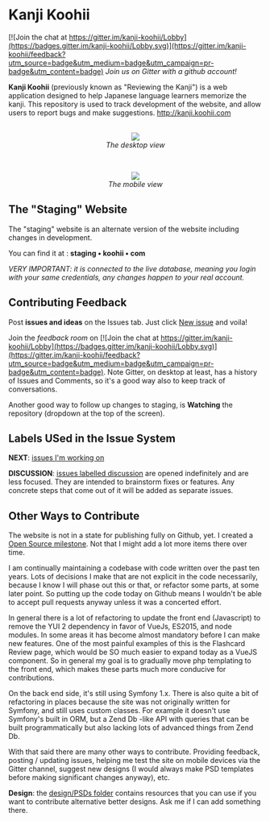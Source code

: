 # Kanji Koohii

[![Join the chat at https://gitter.im/kanji-koohii/Lobby](https://badges.gitter.im/kanji-koohii/Lobby.svg)](https://gitter.im/kanji-koohii/feedback?utm_source=badge&utm_medium=badge&utm_campaign=pr-badge&utm_content=badge)  _Join us on Gitter with a github account!_

**Kanji Koohii** (previously known as "Reviewing the Kanji") is a web application designed to help Japanese language learners memorize the kanji. This repository is used to track development of the website, and allow users to report bugs and make suggestions. http://kanji.koohii.com
<br>
<br>
<p align="center">
  <img src="https://raw.githubusercontent.com/fabd/kanji-koohii/master/images/kanji-koohii-desktop-preview-2017-01-14.png"><br>
  <em>The desktop view</em>
</p>
<br>
<p align="center">
  <img src="https://raw.githubusercontent.com/fabd/kanji-koohii/master/images/kanji-koohii-mobile-preview-2017-01-14.png"><br>
  <em>The mobile view</em>
</p>

## The "Staging" Website

The "staging" website is an alternate version of the website including changes in development.

You can find it at : **staging • koohii • com**

*VERY IMPORTANT: it is connected to the live database, meaning you login with your same credentials, any changes happen to your real account.*

## Contributing Feedback

Post **issues and ideas** on the Issues tab. Just click [New issue](https://github.com/fabd/kanji-koohii/issues/new) and voila!

Join the *feedback room* on [![Join the chat at https://gitter.im/kanji-koohii/Lobby](https://badges.gitter.im/kanji-koohii/Lobby.svg)](https://gitter.im/kanji-koohii/feedback?utm_source=badge&utm_medium=badge&utm_campaign=pr-badge&utm_content=badge). Note Gitter, on desktop at least, has a history of Issues and Comments, so it's a good way also to keep track of conversations.

Another good way to follow up changes to staging, is **Watching** the repository (dropdown at the top of the screen).

## Labels USed in the Issue System

**NEXT**: [issues I'm working on](https://github.com/fabd/kanji-koohii/issues?q=is%3Aissue+is%3Aopen+label%3ANEXT)

**DISCUSSION**: [issues labelled discussion](https://github.com/fabd/kanji-koohii/issues?utf8=%E2%9C%93&q=is%3Aissue%20is%3Aopen%20label%3Adiscussion%20) are opened indefinitely and are less focused. They are intended to brainstorm fixes or features. Any concrete steps that come out of it will be added as separate issues.

## Other Ways to Contribute

The website is not in a state for publishing fully on Github, yet. I created a [Open Source milestone](https://github.com/fabd/kanji-koohii/milestone/3). Not that I might add a lot more items there over time.

I am continually maintaining a codebase with code written over the past ten years. Lots of decisions I make that are not explicit in the code necessarily, because I know I will phase out this or that, or refactor some parts, at some later point. So putting up the code today on Github means I wouldn't be able to accept pull requests anyway unless it was a concerted effort.

In general there is a lot of refactoring to update the front end (Javascript) to remove the YUI 2 dependency in favor of VueJs, ES2015, and node modules. In some areas it has become almost mandatory before I can make new features. One of the most painful examples of this is the Flashcard Review page, which would be SO much easier to expand today as a VueJS component. So in general my goal is to gradually move php templating to the front end, which makes these parts much more conducive for contributions.

On the back end side, it's still using Symfony 1.x. There is also quite a bit of refactoring in places because the site was not originally written for Symfony, and still uses custom classes. For example it doesn't use Symfony's built in ORM, but a Zend Db -like API with queries that can be built programmatically but also lacking lots of advanced things from Zend Db.

With that said there are many other ways to contribute. Providing feedback, posting / updating issues, helping me test the site on mobile devices via the Gitter channel, suggest new designs (I would always make PSD templates before making significant changes anyway), etc.

**Design**: the [design/PSDs folder](https://github.com/fabd/kanji-koohii/tree/master/design/PSDs)  contains resources that you can use if you want to contribute alternative better designs. Ask me if I can add something there.
